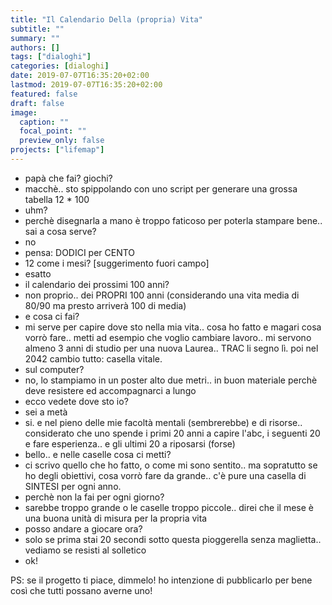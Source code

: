 ```yaml
---
title: "Il Calendario Della (propria) Vita"
subtitle: ""
summary: ""
authors: []
tags: ["dialoghi"]
categories: [dialoghi]
date: 2019-07-07T16:35:20+02:00
lastmod: 2019-07-07T16:35:20+02:00
featured: false
draft: false
image:
  caption: ""
  focal_point: ""
  preview_only: false
projects: ["lifemap"]
---
```


- papà che fai? giochi?
- macchè.. sto spippolando con uno script per generare una grossa tabella 12 * 100
- uhm?
- perchè disegnarla a mano è troppo faticoso per poterla stampare bene.. sai a cosa serve?
- no
- pensa: DODICI per CENTO
- 12 come i mesi? [suggerimento fuori campo]
- esatto
- il calendario dei prossimi 100 anni?
- non proprio.. dei PROPRI 100 anni (considerando una vita media di 80/90 ma presto arriverà 100 di media)
- e cosa ci fai?
- mi serve per capire dove sto nella mia vita.. cosa ho fatto e magari cosa vorrò fare.. metti ad esempio che voglio cambiare lavoro.. mi servono almeno 3 anni di studio per una nuova Laurea.. TRAC li segno lì. poi nel 2042 cambio tutto: casella vitale.
- sul computer?
- no, lo stampiamo in un poster alto due metri.. in buon materiale perchè deve resistere ed accompagnarci a lungo
- ecco vedete dove sto io?
- sei a metà
- si. e nel pieno delle mie facoltà mentali (sembrerebbe) e di risorse.. considerato che uno spende i primi 20 anni a capire l'abc, i seguenti 20 e fare esperienza.. e gli ultimi 20 a riposarsi (forse)
- bello.. e nelle caselle cosa ci metti?
- ci scrivo quello che ho fatto, o come mi sono sentito.. ma sopratutto se ho degli obiettivi, cosa vorrò fare da grande.. c'è pure una casella di SINTESI per ogni anno.
- perchè non la fai per ogni giorno?
- sarebbe troppo grande o le caselle troppo piccole.. direi che il mese è una buona unità di misura per la propria vita
- posso andare a giocare ora?
- solo se prima stai 20 secondi sotto questa pioggerella senza maglietta.. vediamo se resisti al solletico
- ok!

PS: se il progetto ti piace, dimmelo! ho intenzione di pubblicarlo per bene così che tutti possano averne uno!
